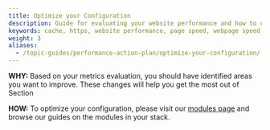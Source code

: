```yaml
---
title: Optimize your Configuration
description: Guide for evaluating your website performance and how to use Section to make improvements.
keywords: cache, https, website performance, page speed, webpage speed, website security, content delivery network, CDN
weight: 3
aliases:
  - /topic-guides/performance-action-plan/optimize-your-configuration/
---
```


**WHY:** Based on your metrics evaluation, you should have identified areas you want to improve. These changes will help you get the most out of Section

**HOW:** To optimize your configuration, please visit our [modules page](/docs/modules/) and browse our guides on the modules in your stack.
